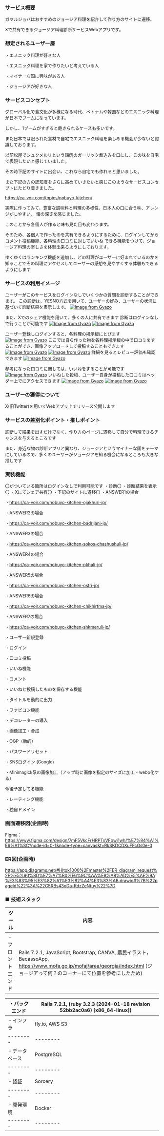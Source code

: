 ### サービス概要
ガマルジョバはおすすめのジョージア料理を紹介して作り方のサイトに遷移、

Xで共有できるジョージア料理診断サービスWebアプリです。

### 想定されるユーザー層

・エスニック料理が好きな人

・エスニック料理を家で作りたいと考えている人

・マイナーな国に興味がある人

・ジョージアが好きな人

### サービスコンセプト

グローバル化で食文化が多様になる時代、ベトナムや韓国などのエスニック料理が日本でブームになっています。

しかし、1ブームがすぎると飽きられるケースも多いです。

また日本では限られた食材で自宅でエスニック料理を楽しめる機会が少ないと認識しております。

以前松屋でシュクメルリという鶏肉のガーリック煮込みを口にし、この味を自宅で表現したいと感じていました。

その時下記のサイトに出会い、これなら自宅でも作れると思いました。

また下記の方の認知度をさらに高めていきたいと感じこのようなサービスコンセプトにたどり着きました。

https://ca-voir.com/topics/nobuyo-kitchen/

実際に作ってみて、豊富な調味料と料理の多様性、日本人の口に合う味、アレンジがしやすい、 懐の深さを感じました。

このことから各個人が作ると味も見た目も変わります。

そのため、各個人で作ったのを共有できるようにするために、ログインしてからコメント投稿機能、各料理の口コミに対していいね
できる機能をつけて、ジョージア料理の楽しさを体験出来るようにしております。

ゆくゆくはランキング機能を追加し、どの料理がユーザーに好まれているのかを知ることでその料理にアクセスしてユーザーの感想を見やすくする体験もできるようにします

### サービスの利用イメージ
ユーザーがこのサービスをログインなしでいくつかの質問を診断することができます。
この診断は、YESNO方式を用いて、ユーザーの好み、ユーザーの状況に基づいて診断結果を表示します。
[![Image from Gyazo](https://i.gyazo.com/1aa5353cdc64e351bc318aecb53b230d.gif)](https://gyazo.com/1aa5353cdc64e351bc318aecb53b230d)

また、Xでのシェア機能を用いて、多くの人に共有できます
診断はログインなしで行うことが可能です
[![Image from Gyazo](https://i.gyazo.com/e43f7e1c8baa76f2bb3e3509dfbf440a.gif)](https://gyazo.com/e43f7e1c8baa76f2bb3e3509dfbf440a)
[![Image from Gyazo](https://i.gyazo.com/b6a9c0dc1d5fcd140b71b63d5bf7cb6f.png)](https://gyazo.com/b6a9c0dc1d5fcd140b71b63d5bf7cb6f)

ユーザー登録しログインすると、各料理の掲示板にとびます
[![Image from Gyazo](https://i.gyazo.com/e20f2c3d05322e66c1d2ba8950a079e1.gif)](https://gyazo.com/e20f2c3d05322e66c1d2ba8950a079e1)
ここでは自ら作った物を各料理掲示板の中で口コミをすることができ、画像アップロードして投稿することもできます
[![Image from Gyazo](https://i.gyazo.com/c8ad5a7db70435e7f24b0afb8cd5ed94.gif)](https://gyazo.com/c8ad5a7db70435e7f24b0afb8cd5ed94)
[![Image from Gyazo](https://i.gyazo.com/5c52491846cf20f6bc8f6cd56d287137.gif)](https://gyazo.com/5c52491846cf20f6bc8f6cd56d287137)
詳細を見るとレビュー評価も確認できます
[![Image from Gyazo](https://i.gyazo.com/1cc1ef5222449bfa5ac5c40e6d6be7a8.gif)](https://gyazo.com/1cc1ef5222449bfa5ac5c40e6d6be7a8)

参考になった口コミに関しては、いいねをすることが可能です
[![Image from Gyazo](https://i.gyazo.com/1ebb941ed88de444c3780a5db77e697b.gif)](https://gyazo.com/1ebb941ed88de444c3780a5db77e697b)
いいねした投稿、ユーザー自身が投稿した口コミはヘッダー上でにアクセスできます
[![Image from Gyazo](https://i.gyazo.com/ba7ad6ff702ba32346365971995d4064.gif)](https://gyazo.com/ba7ad6ff702ba32346365971995d4064)
[![Image from Gyazo](https://i.gyazo.com/0a8fc9f2c31c14626613764d857a6114.gif)](https://gyazo.com/0a8fc9f2c31c14626613764d857a6114)
### ユーザーの獲得について
X(旧Twitter)を用いてWebアプリ上でリリース公開します


### サービスの差別化ポイント・推しポイント
診断して結果を出すだけでなく、作り方のページに遷移して自分で料理できるチャンスを与えるところです

また、身近な物の診断アプリと異なり、ジョージアというマイナーな国をテーマにしているので、多くのユーザーがジョージアを知る機会になるところも大きな推しです

### 実装機能
〇がついている箇所はログインなしで利用可能です
・診断〇
・診断結果を表示〇
・Xにてシェア共有〇
・下記のサイトに遷移〇
・ANSWER1の場合

・https://ca-voir.com/nobuyo-kitchen-ojakhuri-jp/

・ANSWER2の場合

・https://ca-voir.com/nobuyo-kitchen-badrijani-jp/

・ANSWER3の場合

・https://ca-voir.com/nobuyo-kitchen-sokos-chashushuli-jp/

・ANSWER4の場合

・https://ca-voir.com/nobuyo-kitchen-pkhali-jp/

・ANSWER5の場合

・https://ca-voir.com/nobuyo-kitchen-ostri-jp/

・ANSWER6の場合

・https://ca-voir.com/nobuyo-kitchen-chikhirtma-jp/

・ANSWER7の場合

・https://ca-voir.com/nobuyo-kitchen-shkmeruli-jp/

・ユーザー新規登録

・ログイン

・口コミ投稿

・いいね機能

・コメント

・いいねと投稿したものを保存する機能

・タイトルを動的に出力

・ファビコン機能

・デコレーターの導入

・画像加工・合成

・OGP（動的）

・パスワードリセット

・SNSログイン (Google)

・Minimagick系の画像加工（アップ時に画像を指定のサイズに加工・webp化する）

今後予定してる機能

・レーティング機能

・独自ドメイン



### 画面遷移図(企画時)
Figma：https://www.figma.com/design/7mF5VkcFrHRPTxVFbwi1wh/%E7%84%A1%E9%A1%8C?node-id=0-1&node-type=canvas&t=RkSKDCDXuFFcGs0e-0

### ER図(企画時)
https://app.diagrams.net/#HItok1000%2Fmaster%2FER_diagram_request%2F%E5%90%8D%E7%A7%B0%E6%9C%AA%E8%A8%AD%E5%AE%9A%E3%83%95%E3%82%A1%E3%82%A4%E3%83%AB.drawio#%7B%22pageId%22%3A%22C5RBs43oDa-KdzZeNtuy%22%7D

### ■ 技術スタック
|ツール| 内容 |
| -------- | -------- |
|・フロントエンド| Rails 7.2.1, JavaScript, Bootstrap, CANVA, 農民イラスト，BecassoApp, https://www.mofa.go.jp/mofaj/area/georgia/index.html (ジョージアって何？のコーナーにて位置を参考にしたため)|

|・バックエンド| Rails 7.2.1, (ruby 3.2.3 (2024-01-18 revision 52bb2ac0a6) [x86_64-linux])|
| -------- | -------- |
|・インフラ| fly.io, AWS S3|
| -------- | -------- |
|・データベース| PostgreSQL|
| -------- | -------- |
|・認証|Sorcery|
| -------- | -------- |
|・開発環境|Docker|
| -------- | -------- |


